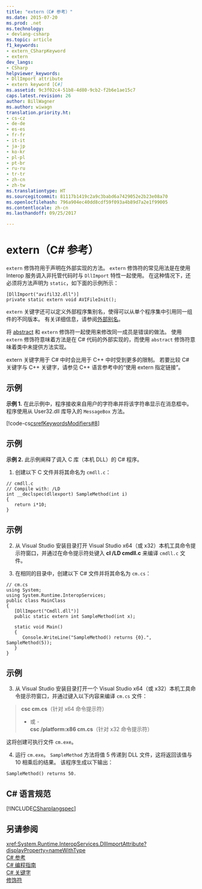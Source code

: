 ```yaml
---
title: "extern（C# 参考）"
ms.date: 2015-07-20
ms.prod: .net
ms.technology:
- devlang-csharp
ms.topic: article
f1_keywords:
- extern_CSharpKeyword
- extern
dev_langs:
- CSharp
helpviewer_keywords:
- DllImport attribute
- extern keyword [C#]
ms.assetid: 9c3f02c4-51b8-4d80-9cb2-f2b6e1ae15c7
caps.latest.revision: 26
author: BillWagner
ms.author: wiwagn
translation.priority.ht:
- cs-cz
- de-de
- es-es
- fr-fr
- it-it
- ja-jp
- ko-kr
- pl-pl
- pt-br
- ru-ru
- tr-tr
- zh-cn
- zh-tw
ms.translationtype: HT
ms.sourcegitcommit: 81117b1419c2a9c3babd6a7429052e2b23e08a70
ms.openlocfilehash: 796a904ec40dd8cdf59f093a4b89d7a2e1f99005
ms.contentlocale: zh-cn
ms.lasthandoff: 09/25/2017

---
```

# <a name="extern-c-reference"></a>extern（C# 参考）
`extern` 修饰符用于声明在外部实现的方法。 `extern` 修饰符的常见用法是在使用 Interop 服务调入非托管代码时与 `DllImport` 特性一起使用。 在这种情况下，还必须将方法声明为 `static`，如下面的示例所示：  
  
```  
[DllImport("avifil32.dll")]  
private static extern void AVIFileInit();  
```  
  
 `extern` 关键字还可以定义外部程序集别名，使得可以从单个程序集中引用同一组件的不同版本。 有关详细信息，请参阅[外部别名](../../../csharp/language-reference/keywords/extern-alias.md)。  
  
 将 [abstract](../../../csharp/language-reference/keywords/abstract.md) 和 `extern` 修饰符一起使用来修改同一成员是错误的做法。 使用 `extern` 修饰符意味着方法是在 C# 代码的外部实现的，而使用 `abstract` 修饰符意味着类中未提供方法实现。  
  
 extern 关键字用于 C# 中时会比用于 C++ 中时受到更多的限制。 若要比较 C# 关键字与 C++ 关键字，请参见 C++ 语言参考中的“使用 extern 指定链接”。  
  
## <a name="example"></a>示例  
 **示例 1.** 在此示例中，程序接收来自用户的字符串并将该字符串显示在消息框中。 程序使用从 User32.dll 库导入的 `MessageBox` 方法。  
  
 [!code-cs[csrefKeywordsModifiers#8](../../../csharp/language-reference/keywords/codesnippet/CSharp/extern_1.cs)]  
  
## <a name="example"></a>示例  
 **示例 2.** 此示例阐释了调入 C 库（本机 DLL）的 C# 程序。  
  
 1. 创建以下 C 文件并将其命名为 `cmdll.c`：  
  
```  
// cmdll.c  
// Compile with: /LD  
int __declspec(dllexport) SampleMethod(int i)  
{  
   return i*10;  
}  
```  
  
## <a name="example"></a>示例  
 2. 从 Visual Studio 安装目录打开 Visual Studio x64（或 x32）本机工具命令提示符窗口，并通过在命令提示符处键入 **cl /LD cmdll.c** 来编译 `cmdll.c` 文件。  
  
 3. 在相同的目录中，创建以下 C# 文件并将其命名为 `cm.cs`：  
  
```  
// cm.cs  
using System;  
using System.Runtime.InteropServices;  
public class MainClass   
{  
   [DllImport("Cmdll.dll")]  
   public static extern int SampleMethod(int x);  
  
   static void Main()   
   {  
      Console.WriteLine("SampleMethod() returns {0}.", SampleMethod(5));  
   }  
}  
```  
  
## <a name="example"></a>示例  
 3. 从 Visual Studio 安装目录打开一个 Visual Studio x64（或 x32）本机工具命令提示符窗口，并通过键入以下内容来编译 `cm.cs` 文件：  
  
> **csc cm.cs**（针对 x64 命令提示符）   
>  - 或 -  
> **csc /platform:x86 cm.cs**（针对 x32 命令提示符）  
  
 这将创建可执行文件 `cm.exe`。  
  
 4. 运行 `cm.exe`。 `SampleMethod` 方法将值 5 传递到 DLL 文件，这将返回该值与 10 相乘后的结果。  该程序生成以下输出：  
  
```  
SampleMethod() returns 50.  
```  
  
## <a name="c-language-specification"></a>C# 语言规范  
 [!INCLUDE[CSharplangspec](~/includes/csharplangspec-md.md)]  
  
## <a name="see-also"></a>另请参阅  
 <xref:System.Runtime.InteropServices.DllImportAttribute?displayProperty=nameWithType>   
 [C# 参考](../../../csharp/language-reference/index.md)   
 [C# 编程指南](../../../csharp/programming-guide/index.md)   
 [C# 关键字](../../../csharp/language-reference/keywords/index.md)   
 [修饰符](../../../csharp/language-reference/keywords/modifiers.md)

